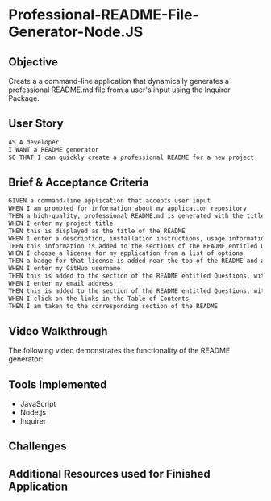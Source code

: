 # Professional-README-File-Generator-Node.JS

## Objective

Create a a command-line application that dynamically generates a professional README.md file from a user's input using the Inquirer Package.

## User Story

```md
AS A developer
I WANT a README generator
SO THAT I can quickly create a professional README for a new project
```

## Brief & Acceptance Criteria

```md
GIVEN a command-line application that accepts user input
WHEN I am prompted for information about my application repository
THEN a high-quality, professional README.md is generated with the title of my project and sections entitled Description, Table of Contents, Installation, Usage, License, Contributing, Tests, and Questions
WHEN I enter my project title
THEN this is displayed as the title of the README
WHEN I enter a description, installation instructions, usage information, contribution guidelines, and test instructions
THEN this information is added to the sections of the README entitled Description, Installation, Usage, Contributing, and Tests
WHEN I choose a license for my application from a list of options
THEN a badge for that license is added near the top of the README and a notice is added to the section of the README entitled License that explains which license the application is covered under
WHEN I enter my GitHub username
THEN this is added to the section of the README entitled Questions, with a link to my GitHub profile
WHEN I enter my email address
THEN this is added to the section of the README entitled Questions, with instructions on how to reach me with additional questions
WHEN I click on the links in the Table of Contents
THEN I am taken to the corresponding section of the README
```

## Video Walkthrough 

The following video demonstrates the functionality of the README generator:

## Tools Implemented

* JavaScript
* Node.js
* Inquirer

## Challenges

## Additional Resources used for Finished Application


